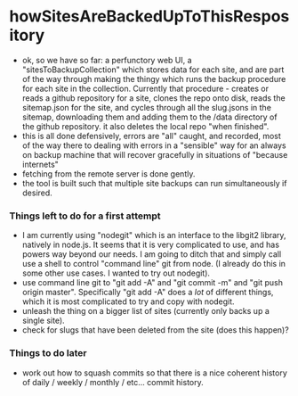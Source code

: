 # howSitesAreBackedUpToThisRespository

* ok, so we have so far: a perfunctory web UI, a "sitesToBackupCollection" which stores data for each site, and are part of the way through making the thingy which runs the backup procedure for each site in the collection. Currently that procedure - creates or reads a github repository for a site, clones the repo onto disk, reads the sitemap.json for the site, and cycles through all the slug.jsons in the sitemap, downloading them and adding them to the /data directory of the github repository.  it also deletes the local repo "when finished".
* this is all done defensively, errors are "all" caught, and recorded, most of the way there to dealing with errors in a "sensible" way for an always on backup machine that will recover gracefully in situations of "because internets"
* fetching from the remote server is done gently.
* the tool is built such that multiple site backups can run simultaneously if desired.

### Things left to do for a first attempt
* I am currently using "nodegit" which is an interface to the libgit2 library, natively in node.js. It seems that it is very complicated to use, and has powers way beyond our needs. I am going to ditch that and simply call use a shell to control "command line" git from node. (I already do this in some other use cases. I wanted to try out nodegit).
* use command line git to "git add -A" and "git commit -m" and "git push origin master".  Specifically "git add -A" does a _lot_ of different things, which it is most complicated to try and copy with nodegit.
* unleash the thing on a bigger list of sites (currently only backs up a single site).
* check for slugs that have been deleted from the site (does this happen)?

### Things to do later
* work out how to squash commits so that there is a nice coherent history of daily / weekly / monthly / etc... commit history.
